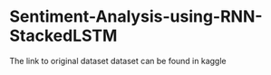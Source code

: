 # Sentiment-Analysis-using-RNN-StackedLSTM

The link to  original dataset dataset can be found in kaggle 
